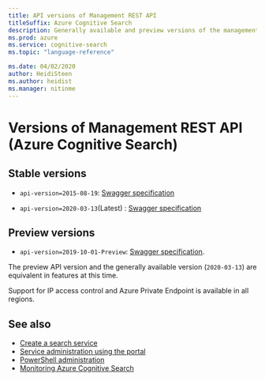 ```yaml
---
title: API versions of Management REST API 
titleSuffix: Azure Cognitive Search
description: Generally available and preview versions of the management REST API used to provision search services on Azure.
ms.prod: azure
ms.service: cognitive-search
ms.topic: "language-reference"

ms.date: 04/02/2020
author: HeidiSteen
ms.author: heidist
ms.manager: nitinme
---
```


# Versions of Management REST API (Azure Cognitive Search)

## Stable versions

+ `api-version=2015-08-19`: [Swagger specification](https://github.com/Azure/azure-rest-api-specs/tree/master/specification/search/resource-manager/Microsoft.Search/stable/2015-08-19)

+ `api-version=2020-03-13`(Latest) : [Swagger specification](https://github.com/Azure/azure-rest-api-specs/tree/master/specification/search/resource-manager/Microsoft.Search/stable/2020-03-13)

## Preview versions

+ `api-version=2019-10-01-Preview`: [Swagger specification](https://github.com/Azure/azure-rest-api-specs/tree/master/specification/search/resource-manager/Microsoft.Search/preview/2019-10-01-preview).

The preview API version and the generally available version (`2020-03-13`) are equivalent in features at this time.

Support for IP access control and Azure Private Endpoint is available in all regions.

## See also

+ [Create a search service](https://docs.microsoft.com/azure/search/search-create-service-portal)
+ [Service administration using the portal](https://docs.microsoft.com/azure/search/search-manage)
+ [PowerShell administration](https://docs.microsoft.com/azure/search/search-manage-powershell)
+ [Monitoring Azure Cognitive Search](https://docs.microsoft.com/azure/search/search-monitor-usage)
